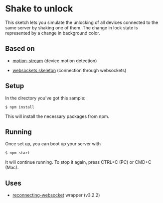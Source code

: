 # Shake to unlock

This sketch lets you simulate the unlocking of all devices connected to the same server by shaking one of them. The change in lock state is represented by a change in background color. 

## Based on

* [motion-stream](https://github.com/ClintH/interactivity/tree/master/websockets/motion-streamDevice) (device motion detection)

* [websockets skeleton](https://github.com/ClintH/interactivity/tree/master/websockets/skeleton) (connection through websockets)

## Setup 

In the directory you've got this sample:

`$ npm install`

This will install the necessary packages from npm.

## Running

Once set up, you can boot up your server with

`$ npm start`

It will continue running. To stop it again, press CTRL+C (PC) or CMD+C (Mac).

## Uses

* [reconnecting-websocket](https://github.com/pladaria/reconnecting-websocket) wrapper (v3.2.2)
